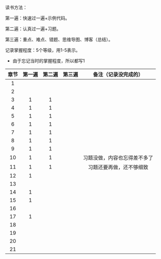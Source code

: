 读书方法：

第一遍：快速过一遍+示例代码。

第二遍：认真过一遍+习题。

第三遍：重点、难点、错题、思维导图、博客（总结）。

记录掌握程度：5个等级，用1-5表示。

* 由于忘记当时的掌握程度，所以都写1



|  章节  | 第一遍  | 第二遍  | 第三遍  |   备注（记录没完成的）   |
| :--: | :--: | :--: | :--: | :------------: |
|  1   |      |      |      |                |
|  2   |      |      |      |                |
|  3   |  1   |  1   |      |                |
|  4   |  1   |  1   |      |                |
|  5   |  1   |  1   |      |                |
|  6   |  1   |  1   |      |                |
|  7   |  1   |  1   |      |                |
|  8   |  1   |  1   |      |                |
|  9   |  1   |  1   |      |                |
|  10  |  1   |  1   |      | 习题没做，内容也忘得差不多了 |
|  11  |  1   |  1   |      |  习题还要再做，还不够细致  |
|  12  |  1   |      |      |                |
|  13  |      |      |      |                |
|  14  |  1   |      |      |                |
|  15  |  1   |      |      |                |
|  16  |      |      |      |                |
|  17  |  1   |      |      |                |
|  18  |      |      |      |                |
|  19  |      |      |      |                |
|  20  |      |      |      |                |
|  21  |      |      |      |                |
